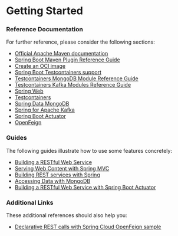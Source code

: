 # Getting Started

### Reference Documentation
For further reference, please consider the following sections:

* [Official Apache Maven documentation](https://maven.apache.org/guides/index.html)
* [Spring Boot Maven Plugin Reference Guide](https://docs.spring.io/spring-boot/docs/3.1.0/maven-plugin/reference/html/)
* [Create an OCI image](https://docs.spring.io/spring-boot/docs/3.1.0/maven-plugin/reference/html/#build-image)
* [Spring Boot Testcontainers support](https://docs.spring.io/spring-boot/docs/3.1.0/reference/html/features.html#features.testing.testcontainers)
* [Testcontainers MongoDB Module Reference Guide](https://www.testcontainers.org/modules/databases/mongodb/)
* [Testcontainers Kafka Modules Reference Guide](https://www.testcontainers.org/modules/kafka/)
* [Spring Web](https://docs.spring.io/spring-boot/docs/3.1.0/reference/htmlsingle/#web)
* [Testcontainers](https://www.testcontainers.org/)
* [Spring Data MongoDB](https://docs.spring.io/spring-boot/docs/3.1.0/reference/htmlsingle/#data.nosql.mongodb)
* [Spring for Apache Kafka](https://docs.spring.io/spring-boot/docs/3.1.0/reference/htmlsingle/#messaging.kafka)
* [Spring Boot Actuator](https://docs.spring.io/spring-boot/docs/3.1.0/reference/htmlsingle/#actuator)
* [OpenFeign](https://docs.spring.io/spring-cloud-openfeign/docs/current/reference/html/)

### Guides
The following guides illustrate how to use some features concretely:

* [Building a RESTful Web Service](https://spring.io/guides/gs/rest-service/)
* [Serving Web Content with Spring MVC](https://spring.io/guides/gs/serving-web-content/)
* [Building REST services with Spring](https://spring.io/guides/tutorials/rest/)
* [Accessing Data with MongoDB](https://spring.io/guides/gs/accessing-data-mongodb/)
* [Building a RESTful Web Service with Spring Boot Actuator](https://spring.io/guides/gs/actuator-service/)

### Additional Links
These additional references should also help you:

* [Declarative REST calls with Spring Cloud OpenFeign sample](https://github.com/spring-cloud-samples/feign-eureka)

